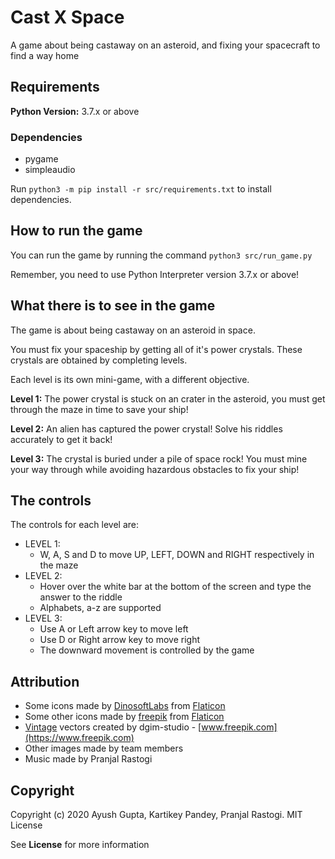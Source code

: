 # Cast X Space

A game about being castaway on an asteroid, and fixing your spacecraft to find a way home

## Requirements
**Python Version:** 3.7.x or above

### Dependencies
- pygame
- simpleaudio

Run `python3 -m pip install -r src/requirements.txt` to install dependencies.

## How to run the game

You can run the game by running the command `python3 src/run_game.py`

Remember, you need to use Python Interpreter version 3.7.x or above!

## What there is to see in the game

The game is about being castaway on an asteroid in space.

You must fix your spaceship by getting all of it's power crystals. These crystals are obtained by completing levels.

Each level is its own mini-game, with a different objective.

**Level 1:** The power crystal is stuck on an crater in the asteroid, you must get through the maze in time to save
 your ship!

**Level 2:** An alien has captured the power crystal! Solve his riddles accurately to get it back!

**Level 3:** The crystal is buried under a pile of space rock! You must mine your way through while avoiding
 hazardous obstacles to fix your ship!

## The controls

The controls for each level are:

- LEVEL 1:
    - W, A, S and D to move UP, LEFT, DOWN and RIGHT respectively in the maze
- LEVEL 2:
    - Hover over the white bar at the bottom of the screen and type the answer to the riddle
    - Alphabets, a-z are supported
- LEVEL 3:
    - Use A or Left arrow key to move left
    - Use D or Right arrow key to move right
    - The downward movement is controlled by the game


## Attribution
- Some icons made by [DinosoftLabs](https://www.flaticon.com/authors/dinosoftlabs) from 
[Flaticon](https://www.flaticon.com)
- Some other icons made by [freepik](https://www.flaticon.com/authors/freepik)
from [Flaticon](https://www.flaticon.com/)
- [Vintage](https://www.freepik.com/vectors/vintage) vectors created by dgim-studio - 
[www.freepik.com](https://www.freepik.com)
- Other images made by team members
- Music made by Pranjal Rastogi

## Copyright
Copyright (c) 2020 Ayush Gupta, Kartikey Pandey, Pranjal Rastogi. MIT License

See **License** for more information
